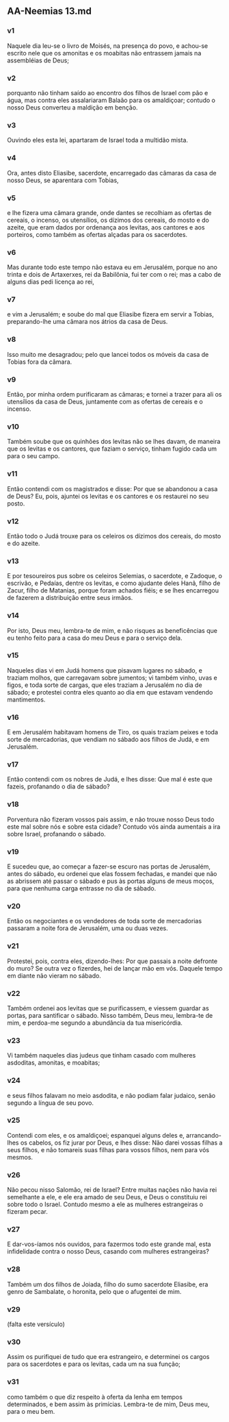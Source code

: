 ## AA-Neemias 13.md
### v1
 Naquele dia leu-se o livro de Moisés, na presença do povo, e achou-se escrito nele que os amonitas e os moabitas não entrassem jamais na assembléias de Deus;
### v2
 porquanto não tinham saído ao encontro dos filhos de Israel com pão e água, mas contra eles assalariaram Balaão para os amaldiçoar; contudo o nosso Deus converteu a maldição em benção.
### v3
 Ouvindo eles esta lei, apartaram de Israel toda a multidão mista.
### v4
 Ora, antes disto Eliasibe, sacerdote, encarregado das câmaras da casa de nosso Deus, se aparentara com Tobias,
### v5
 e lhe fizera uma câmara grande, onde dantes se recolhiam as ofertas de cereais, o incenso, os utensílios, os dízimos dos cereais, do mosto e do azeite, que eram dados por ordenança aos levitas, aos cantores e aos porteiros, como também as ofertas alçadas para os sacerdotes.
### v6
 Mas durante todo este tempo não estava eu em Jerusalém, porque no ano trinta e dois de Artaxerxes, rei da Babilônia, fui ter com o rei; mas a cabo de alguns dias pedi licença ao rei,
### v7
 e vim a Jerusalém; e soube do mal que Eliasibe fizera em servir a Tobias, preparando-lhe uma câmara nos átrios da casa de Deus.
### v8
 Isso muito me desagradou; pelo que lancei todos os móveis da casa de Tobias fora da câmara.
### v9
 Então, por minha ordem purificaram as câmaras; e tornei a trazer para ali os utensílios da casa de Deus, juntamente com as ofertas de cereais e o incenso.
### v10
 Também soube que os quinhões dos levitas não se lhes davam, de maneira que os levitas e os cantores, que faziam o serviço, tinham fugido cada um para o seu campo.
### v11
 Então contendi com os magistrados e disse: Por que se abandonou a casa de Deus? Eu, pois, ajuntei os levitas e os cantores e os restaurei no seu posto.
### v12
 Então todo o Judá trouxe para os celeiros os dízimos dos cereais, do mosto e do azeite.
### v13
 E por tesoureiros pus sobre os celeiros Selemias, o sacerdote, e Zadoque, o escrivão, e Pedaías, dentre os levitas, e como ajudante deles Hanã, filho de Zacur, filho de Matanias, porque foram achados fiéis; e se lhes encarregou de fazerem a distribuição entre seus irmãos.
### v14
 Por isto, Deus meu, lembra-te de mim, e não risques as beneficências que eu tenho feito para a casa do meu Deus e para o serviço dela.
### v15
 Naqueles dias vi em Judá homens que pisavam lugares no sábado, e traziam molhos, que carregavam sobre jumentos; vi também vinho, uvas e figos, e toda sorte de cargas, que eles traziam a Jerusalém no dia de sábado; e protestei contra eles quanto ao dia em que estavam vendendo mantimentos.
### v16
 E em Jerusalém habitavam homens de Tiro, os quais traziam peixes e toda sorte de mercadorias, que vendiam no sábado aos filhos de Judá, e em Jerusalém.
### v17
 Então contendi com os nobres de Judá, e lhes disse: Que mal é este que fazeis, profanando o dia de sábado?
### v18
 Porventura não fizeram vossos pais assim, e não trouxe nosso Deus todo este mal sobre nós e sobre esta cidade? Contudo vós ainda aumentais a ira sobre Israel, profanando o sábado.
### v19
 E sucedeu que, ao começar a fazer-se escuro nas portas de Jerusalém, antes do sábado, eu ordenei que elas fossem fechadas, e mandei que não as abrissem até passar o sábado e pus às portas alguns de meus moços, para que nenhuma carga entrasse no dia de sábado.
### v20
 Então os negociantes e os vendedores de toda sorte de mercadorias passaram a noite fora de Jerusalém, uma ou duas vezes.
### v21
 Protestei, pois, contra eles, dizendo-lhes: Por que passais a noite defronte do muro? Se outra vez o fizerdes, hei de lançar mão em vós. Daquele tempo em diante não vieram no sábado.
### v22
 Também ordenei aos levitas que se purificassem, e viessem guardar as portas, para santificar o sábado. Nisso também, Deus meu, lembra-te de mim, e perdoa-me segundo a abundância da tua misericórdia.
### v23
 Vi também naqueles dias judeus que tinham casado com mulheres asdoditas, amonitas, e moabitas;
### v24
 e seus filhos falavam no meio asdodita, e não podiam falar judaico, senão segundo a língua de seu povo.
### v25
 Contendi com eles, e os amaldiçoei; espanquei alguns deles e, arrancando-lhes os cabelos, os fiz jurar por Deus, e lhes disse: Não darei vossas filhas a seus filhos, e não tomareis suas filhas para vossos filhos, nem para vós mesmos.
### v26
 Não pecou nisso Salomão, rei de Israel? Entre muitas nações não havia rei semelhante a ele, e ele era amado de seu Deus, e Deus o constituiu rei sobre todo o Israel. Contudo mesmo a ele as mulheres estrangeiras o fizeram pecar.
### v27
 E dar-vos-íamos nós ouvidos, para fazermos todo este grande mal, esta infidelidade contra o nosso Deus, casando com mulheres estrangeiras?
### v28
 Também um dos filhos de Joiada, filho do sumo sacerdote Eliasibe, era genro de Sambalate, o horonita, pelo que o afugentei de mim.
### v29
 (falta este versículo)
### v30
 Assim os purifiquei de tudo que era estrangeiro, e determinei os cargos para os sacerdotes e para os levitas, cada um na sua função;
### v31
 como também o que diz respeito à oferta da lenha em tempos determinados, e bem assim às primícias. Lembra-te de mim, Deus meu, para o meu bem.
